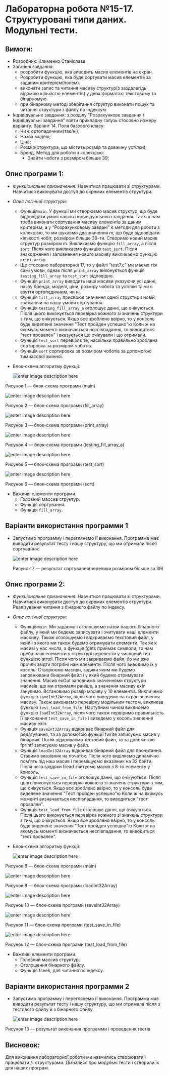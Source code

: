# Лабораторна робота №15-17. Структуровані типи даних. Модульні тести.
## Вимоги:
-   Розробник: Клименко Станіслава
-   Загальні завдання: 
    * розробити функцію, яка виводить масив елементів на екран.
    * Розробити функцію, яка буде сортувати масив елементів за заданим критерієм(полем).
    * виконати запис та читання масиву структур(з заздалегідь відомою кількістю елементів) у двох форматах: текстовому та бінарномую
    * при бінарному методі зберігання структур виконати пошук та читання структури з файлу по індексую
-   Індивідуальне завдання: з розділу "Розрахункове завдання / Індивідуальні завдання" взяти прикладну галузь стосовно номеру варіанту. Варіант 14. Поля базового класу: 
    * Чи є ортопедичним(так/ні);
    * Назва моделі;
    * Ціна;
    * Розмір(структура, що містить розмір та довжину устілки);
    * Бренд.
    Метод для роботи з колекцією:
      * Знайти чоботи з розміром більше 39;
## Опис програми 1:

- *Функціональне призначення*: Навчитися працювати зі структурами. Навчитися виконувати доступ до окремих елементів структури. 

- *Опис логічної структури*:
    - Функція``main``. У функції ми створюємо масив структур, що буде відповідати умові нашого індивідуального завдання. 
      Так я к нам треба виконати сортування масиву елементів за даним критерієм, а у "Розрахунковому завдані" є методи для роботи з колекцією, то ми шукаємо два значення m, що буде відповідати кількості чобіт, розміром більше 39-ти. 
      Створимо новий масив структур розміром m.
      Викликаємо функцію ``fill_array``, а після ``sort``.
      Після чого викликаємо функцію ``test_sort``. Після знаходження і заповнення нового масиву викликаємо функцію ``print_array``.
    - Що стосовно лабораторної 17, то у файлі "test7.c" ми маємо тіж самі умови, однак після ``print_array`` виконується функція ``testing_fill_array`` та ``test_sort`` відповідно.
    - Функція ``print_array`` виводить наші масиви указуючи усі данні, назву бренда, моделі, ціни, розміру чобота та устілки та чи є взуття ортопедичним, чи ні.
    - Функція ``fill_array`` присвоює значення одної структири новій, зважаючи на нашу умови сортування.
    - Функція ``testing_fill_array_а`` оголошує данні, що очікуються. Після цього виконується перевірка кожного зі значень структури з тим, що очікується. Якщо все зроблено ввірно, то у консоль буде виделене значення "Тест пройден успешно"ю Коли ж на якомусь моменті визначається неспівпадання, то виводиться "тест провален" і вказується що очікували і що отримали.   
    - Функція ``test_sort`` перевіряє те, наскільки правильно зроблена сортировка за розміром чоботів.
    - Функція ``sort`` сортировка за розміром чоботів за допомогою тимчасової змінної.
- Блок-схема алгоритму функції:

  ![enter image description here](asses/main15.png)

Рисунок 1 — блок-схема програми (main)

![enter image description here](asses/fill_array15.png)

Рисунок 2 — блок-схема програми (fill_array)

![enter image description here](asses/print_array15.png)

Рисунок 3 — блок-схема програми (print_array)

![enter image description here](asses/test_a15.png)

Рисунок 4 — блок-схема програми (testing_fill_array_а)

![enter image description here](asses/test_sort.png)

Рисунок 5 — блок-схема програми (test_sort)

![enter image description here](asses/sort15.png)

Рисунок 6 — блок-схема програми (sort)

- Важливі елементи програми.
    * Головний массив структур.
    * Функція сортування.
    * Функція ``fill_array``.

## Варіанти використання программи 1
- Запустимо программу і переглянемо ії виконання. Программа має виводити результат тесту і нашу структуру, що ми отримали після сортування:
  
  ![enter image description here](asses/test.png)
  
  Рисунок 7 — результат сортування(черевики розміром більше за 39)


## Опис програми 2:

- *Функціональне призначення*: Навчитися працювати зі структурами. Навчитися виконувати доступ до окремих елементів структури. Реалізування читання з бінарного файлу по індексу.

- *Опис логічної структури*:
    - Функція``main``. Ми задаємо і оголошуємо назви нашого бінарного файлу, у який ми бедемо записувати і зчитувати наші елементи массиву. Також оголошуємо і відкриваємо текстовий файл, у який і з якого ми також будемо отримувати елементи.
      Так як к масиві у нас числа, а функція fgets приймає символи, то нам преба наші елементи у структурі перевести у числовий тип функцією strtol. Після чого ми закриваємо файл, бо ми вже прочли звідти потрібні нам елементи. Після чого виводимо їх у косоль. Створюємо масиви, задяки яким ми будемо заповнювани бінарний файл і у який будемо отримувати значення. Масив exOut заповнимо значеннями структури масивів, що ми отримали раніше, а значення масиву exIn занулимо. Встановимо розмір масиву у 10 елементів.
      Викличемо функцію ``saveInt32Array``, після чого виведемо на єкран значення масиву.
      Також виконаємо перевірку модільним тестом, викликав функцію ``test_load_from_file``.
      Наступним чином виклисемо функцію ``loadInt32Array``, після чого також первіримо правильність її виконання ``test_save_in_file`` і виведемо у косоль значення масиву exIn.
    - Функція ``saveInt32Array`` відкриває бінарний файл для редагування, та за допомогою функції fwrite записуємо масив у бінарник. Потім відкриваємо тестовий файл, та за допомогою fprintf записуємо масив у файл.
    - Функція ``loadInt32Array`` відкриває бінарний файл для прочитання. Ставимо вказівник на початок. Після чого виділяємо динамічно пом'ять під наш масив і переміщуємо вказівник на 32 байти. Після чого завдяки fread зчитуємо масив з 8-го елементу у консоль. 
    - Функція ``test_save_in_file`` оголошує данні, що очікуються. Після цього виконується перевірка кожного зі значень структури з тим, що очікується. Якщо все зроблено ввірно, то у консоль буде виделене значення "Тест пройден успешно"ю Коли ж на якомусь моменті визначається неспівпадання, то виводиться "тест провален".
    - Функція ``test_load_from_file`` оголошує данні, що очікуються. Після цього виконується перевірка кожного зі значень структури з тим, що очікується. Якщо все зроблено ввірно, то у консоль буде виделене значення "Тест пройден успешно"ю Коли ж на якомусь моменті визначається неспівпадання, то виводиться "тест провален".

- Блок-схема алгоритму функції:

  ![enter image description here](asses/main6.png)

Рисунок 8 — блок-схема програми (main)

![enter image description here](asses/load15.png)

Рисунок 9 — блок-схема програми (loadInt32Array)

![enter image description here](asses/save15.png)

Рисунок 10 — блок-схема програми (saveInt32Array)

![enter image description here](asses/test1.png)

Рисунок 11 — блок-схема програми (test_save_in_file)

![enter image description here](asses/test2.png)

Рисунок 12 — блок-схема програми (test_load_from_file)

- Важливі елементи програми.
    * Головний массив структур.
    * Оголошення бінарного файлу.
    * Функція fseek, для читання по індексу.

## Варіанти використання программи 2
- Запустимо программу і переглянемо ії виконання. Программа має виводити результат тесту і нашу структуру, що ми отримала після з тестового файлу й з бінарного файлу.
  
  ![enter image description here](asses/test6.png)

Рисунок 13 — результат виконання программи і проведення тестів

## Висновок:
Для виконання лабораторної роботи ми навчились створювати і працювати зі структурами. Дізналися про модульні тести і створили їх для наших програм.